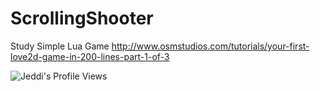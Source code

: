 # ScrollingShooter
Study Simple Lua Game http://www.osmstudios.com/tutorials/your-first-love2d-game-in-200-lines-part-1-of-3

![Jeddi's Profile Views](https://api.visitorbadge.io/api/visitors?path=https%3A%2F%2Fgithub.com%2FJeddi212&countColor=%23fce775&style=flat-square)
